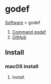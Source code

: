 # godef

[Software](README.md#G) > godef

1. [Command godef](https://godoc.org/github.com/rogpeppe/godef)
1. [GitHub](https://github.com/rogpeppe/godef)

## Install

### macOS install

1. Install.

